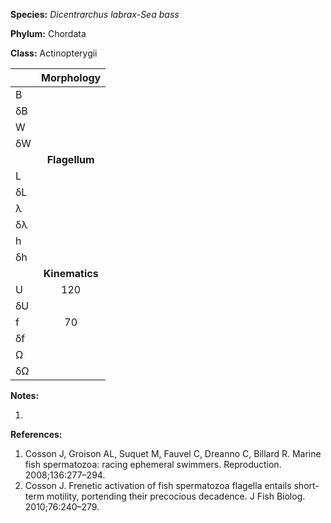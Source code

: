 **Species:** *Dicentrarchus labrax-Sea bass*

**Phylum:** Chordata

**Class:** Actinopterygii

|    | **Morphology** |
|:-- | :------------: |
| B  |  |
| δB |  |
| W  |  |
| δW |  |
|    | **Flagellum** |
| L  |  |
| δL |  |
| λ  |  |
| δλ |  |
| h  |  |
| δh |  |
|    | **Kinematics** |
| U  | 120 |
| δU |  |
| f  | 70 |
| δf |  |
| Ω  |  |
| δΩ |  |

**Notes:**

1.

**References:**

1. Cosson J, Groison AL, Suquet M, Fauvel C, Dreanno C, Billard R.  Marine fish spermatozoa:  racing ephemeral swimmers.  Reproduction. 2008;136:277–294.
1. Cosson J.  Frenetic activation of fish spermatozoa flagella entails short-term motility, portending their precocious decadence.  J Fish Biolog. 2010;76:240–279.
